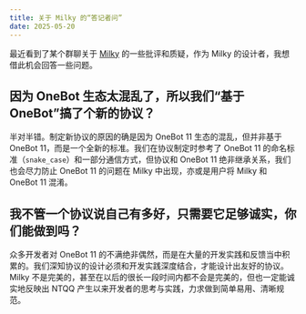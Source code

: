 ```yaml
---
title: 关于 Milky 的“答记者问”
date: 2025-05-20
---
```


最近看到了某个群聊关于 [Milky](https://milky.ntqqrev.org) 的一些批评和质疑，作为 Milky 的设计者，我想借此机会回答一些问题。

## 因为 OneBot 生态太混乱了，所以我们“基于 OneBot”搞了个新的协议？

半对半错。制定新协议的原因的确是因为 OneBot 11 生态的混乱，但并非基于 OneBot 11，而是一个全新的标准。我们在协议制定时参考了 OneBot 11 的命名标准（`snake_case`）和一部分通信方式，但协议和 OneBot 11 绝非继承关系，我们也会尽力防止 OneBot 11 的问题在 Milky 中出现，亦或是用户将 Milky 和 OneBot 11 混淆。

## 我不管一个协议说自己有多好，只需要它足够诚实，你们能做到吗？

众多开发者对 OneBot 11 的不满绝非偶然，而是在大量的开发实践和反馈当中积累的。我们深知协议的设计必须和开发实践深度结合，才能设计出友好的协议。Milky 不是完美的，甚至在以后的很长一段时间内都不会是完美的，但也一定能诚实地反映出 NTQQ 产生以来开发者的思考与实践，力求做到简单易用、清晰规范。